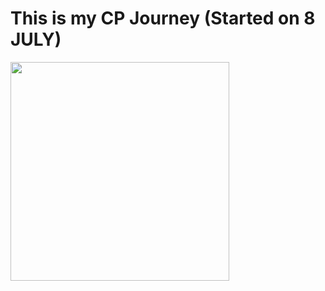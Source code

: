 <h1>This is my CP Journey (Started on 8 JULY) </h1>

<img height="350" src="https://64.media.tumblr.com/3da4aeac7866b49b035005c538eef239/tumblr_pfiq8rkhJh1u9of0co1_540.gif" />
